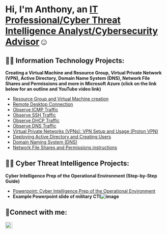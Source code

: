 <h1>Hi, I'm Anthony, an <a href="https://linkedin.com/in/anthony-l-jones-m-s-04a2a7258">IT Professional/Cyber Threat Intelligence Analyst/Cybersecurity Advisor</a>☺</h1>

<h2>👨‍💻 Information Technology Projects:</h2>
   <b>Creating a Virtual Machine and Resource Group, Virtual Private Network (VPN), Active Directory, Domain Name System (DNS), Network File Shares and Permissions and more in Microsoft Azure (click on the link below for an outline and YouTube video link)</b>

  - [Resource Group and Virtual Machine creation](https://github.com/Searcher121978/Microsoft-Azure-Virtual-Machine-Resource-Group)
  - [Remote Desktop Connection](https://github.com/Searcher121978/Observe-ICMP-Traffic)
  - [Observe ICMP Traffic](https://github.com/Searcher121978/Observe-ICMP-Traffic)
  - [Observe SSH Traffic](https://github.com/Searcher121978/Observe-SSH-Traffic)
  - [Observe DHCP Traffic](https://github.com/Searcher121978/Observe-DHCP-Traffic)
  - [Observe DNS Traffic](https://github.com/Searcher121978/Observe-DNS-Traffic)
  - [Virtual Private Networks (VPNs): VPN Setup and Usage (Proton VPN)](https://github.com/Searcher121978/VPN-setup)
  - [Deploying Active Directory and Creating Users](https://github.com/Searcher121978/Deploying-Active-Directory-and-Creating-Users)
  - [Domain Naming System (DNS)](https://github.com/Searcher121978/Observe-DNS-Traffic)
  - [Network File Shares and Permissions instructions](https://github.com/Searcher121978/Network-File-Shares-and-Permissions)
 
    
<h2>👨‍💻 Cyber Threat Intelligence Projects:</h2>

   <b>Cyber Intelligence Prep of the Operational Environment (Step-by-Step Guide)</b>
  - [Powerpoint: Cyber Intelligence Prep of the Operational Environment](https://github.com/Searcher121978/cyber-IntelPOE)
- <b>**Example Powerpoint slide of military CTI**![image](https://github.com/Searcher121978/anthonyj1978/assets/124515149/30afadb5-051f-4d5d-8d7b-89572cad413c)
 
<h2>🤳Connect with me:</h2>

[<img align="left" alt="Josh | LinkedIn" width="22px" src="https://cdn.jsdelivr.net/npm/simple-icons@v3/icons/linkedin.svg" />][linkedin]

[linkedin]: https://linkedin.com/in/anthony-l-jones-m-s-04a2a7258 
